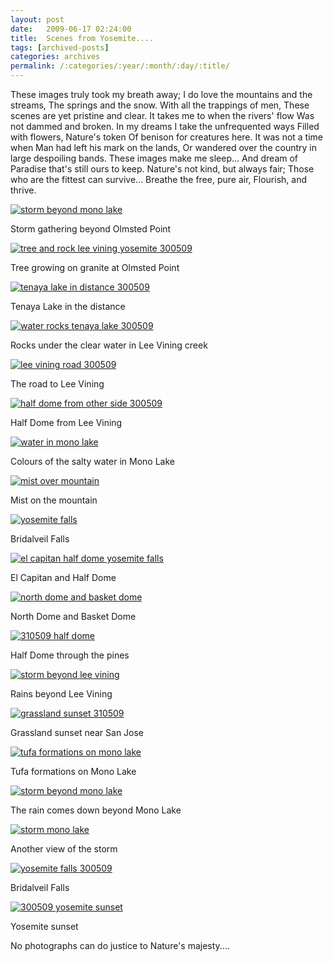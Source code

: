 ```yaml
---
layout: post
date:	2009-06-17 02:24:00
title:  Scenes from Yosemite....
tags: [archived-posts]
categories: archives
permalink: /:categories/:year/:month/:day/:title/
---
```

These images  truly took my breath away;
I do love the mountains and the streams,
The springs and the snow. 
With all the trappings of men, 
These scenes are yet pristine and clear. 
It takes me to when the rivers' flow 
Was not dammed and broken. 
In my dreams 
I take the unfrequented ways 
Filled with  flowers, Nature's token
Of benison for creatures here.
It was not a time when
Man had left his mark on the lands,
Or wandered over the country in  large despoiling bands.
These images make me sleep...
And dream of Paradise that's still ours to keep.
Nature's not kind, but always fair;
Those who are the fittest can survive...
Breathe the free, pure air,
Flourish, and thrive.


<a href="http://s562.photobucket.com/albums/ss67/pugaippadam/?action=view&current=IMG_1225.jpg" target="_blank"><img src="http://i562.photobucket.com/albums/ss67/pugaippadam/IMG_1225.jpg" border="0" alt="storm beyond mono lake"></a>

Storm gathering beyond Olmsted Point


<a href="http://s562.photobucket.com/albums/ss67/pugaippadam/?action=view&current=IMG_1103-1.jpg" target="_blank"><img src="http://i562.photobucket.com/albums/ss67/pugaippadam/IMG_1103-1.jpg" border="0" alt="tree and rock lee vining yosemite 300509"></a>



Tree growing on granite at Olmsted Point



<lj-cut text="More scenes from Yosemite">


<a href="http://s562.photobucket.com/albums/ss67/pugaippadam/?action=view&current=IMG_1131.jpg" target="_blank"><img src="http://i562.photobucket.com/albums/ss67/pugaippadam/IMG_1131.jpg" border="0" alt="tenaya lake in distance 300509"></a>

Tenaya Lake in the distance



<a href="http://s562.photobucket.com/albums/ss67/pugaippadam/?action=view&current=IMG_1139.jpg" target="_blank"><img src="http://i562.photobucket.com/albums/ss67/pugaippadam/IMG_1139.jpg" border="0" alt="water rocks tenaya lake 300509"></a>


Rocks under the clear water in Lee Vining creek



<a href="http://s562.photobucket.com/albums/ss67/pugaippadam/?action=view&current=IMG_1140.jpg" target="_blank"><img src="http://i562.photobucket.com/albums/ss67/pugaippadam/IMG_1140.jpg" border="0" alt="lee vining road 300509"></a>

The road to Lee Vining


<a href="http://s562.photobucket.com/albums/ss67/pugaippadam/?action=view&current=IMG_1122.jpg" target="_blank"><img src="http://i562.photobucket.com/albums/ss67/pugaippadam/IMG_1122.jpg" border="0" alt="half dome from other side 300509"></a>


Half Dome from Lee Vining



<a href="http://s562.photobucket.com/albums/ss67/pugaippadam/?action=view&current=IMG_1230.jpg" target="_blank"><img src="http://i562.photobucket.com/albums/ss67/pugaippadam/IMG_1230.jpg" border="0" alt="water in mono lake"></a>

Colours of the salty water in Mono Lake


<a href="http://s562.photobucket.com/albums/ss67/pugaippadam/?action=view&current=IMG_1233.jpg" target="_blank"><img src="http://i562.photobucket.com/albums/ss67/pugaippadam/IMG_1233.jpg" border="0" alt="mist over mountain"></a>


Mist on the mountain


<a href="http://s562.photobucket.com/albums/ss67/pugaippadam/?action=view&current=IMG_1275.jpg" target="_blank"><img src="http://i562.photobucket.com/albums/ss67/pugaippadam/IMG_1275.jpg" border="0" alt="yosemite falls"></a>


Bridalveil Falls


<a href="http://s562.photobucket.com/albums/ss67/pugaippadam/?action=view&current=IMG_1265.jpg" target="_blank"><img src="http://i562.photobucket.com/albums/ss67/pugaippadam/IMG_1265.jpg" border="0" alt="el capitan half dome yosemite falls"></a>


El Capitan and Half Dome



<a href="http://s562.photobucket.com/albums/ss67/pugaippadam/?action=view&current=IMG_1398.jpg" target="_blank"><img src="http://i562.photobucket.com/albums/ss67/pugaippadam/IMG_1398.jpg" border="0" alt="north dome and basket dome"></a>


North Dome and Basket Dome

<a href="http://s562.photobucket.com/albums/ss67/pugaippadam/?action=view&current=IMG_1405.jpg" target="_blank"><img src="http://i562.photobucket.com/albums/ss67/pugaippadam/IMG_1405.jpg" border="0" alt="310509 half dome"></a>

Half Dome through the pines


<a href="http://s562.photobucket.com/albums/ss67/pugaippadam/?action=view&current=IMG_2517.jpg" target="_blank"><img src="http://i562.photobucket.com/albums/ss67/pugaippadam/IMG_2517.jpg" border="0" alt="storm beyond lee vining"></a>


Rains beyond Lee Vining


<a href="http://s562.photobucket.com/albums/ss67/pugaippadam/?action=view&current=IMG_1427.jpg" target="_blank"><img src="http://i562.photobucket.com/albums/ss67/pugaippadam/IMG_1427.jpg" border="0" alt="grassland sunset 310509"></a>

Grassland sunset near San Jose


<a href="http://s562.photobucket.com/albums/ss67/pugaippadam/?action=view&current=IMG_2612.jpg" target="_blank"><img src="http://i562.photobucket.com/albums/ss67/pugaippadam/IMG_2612.jpg" border="0" alt="tufa formations on mono lake"></a>

Tufa formations on Mono Lake



<a href="http://s562.photobucket.com/albums/ss67/pugaippadam/?action=view&current=IMG_2672.jpg" target="_blank"><img src="http://i562.photobucket.com/albums/ss67/pugaippadam/IMG_2672.jpg" border="0" alt="storm beyond mono lake"></a>

The rain comes down beyond Mono Lake


<a href="http://s562.photobucket.com/albums/ss67/pugaippadam/?action=view&current=IMG_2615.jpg" target="_blank"><img src="http://i562.photobucket.com/albums/ss67/pugaippadam/IMG_2615.jpg" border="0" alt="storm mono lake"></a>


Another view of the storm


<a href="http://s562.photobucket.com/albums/ss67/pugaippadam/?action=view&current=IMG_2728.jpg" target="_blank"><img src="http://i562.photobucket.com/albums/ss67/pugaippadam/IMG_2728.jpg" border="0" alt="yosemite falls 300509"></a>


Bridalveil Falls



</lj-cut>


<a href="http://s562.photobucket.com/albums/ss67/pugaippadam/?action=view&current=IMG_2743.jpg" target="_blank"><img src="http://i562.photobucket.com/albums/ss67/pugaippadam/IMG_2743.jpg" border="0" alt="300509 yosemite sunset"></a>




Yosemite sunset


No photographs can do justice to Nature's majesty....
